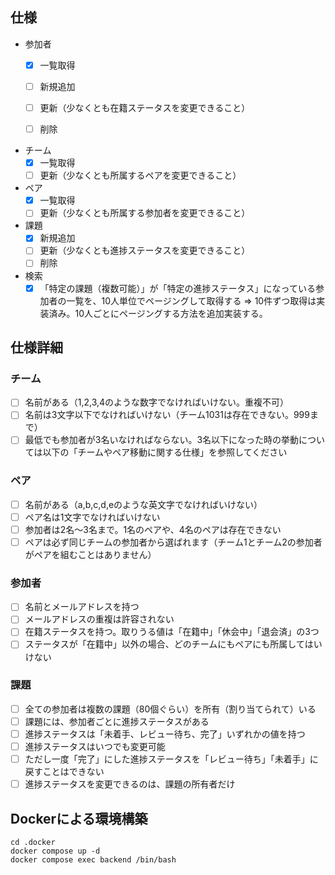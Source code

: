 ## 仕様

- 参加者
  - [x] 一覧取得
  - [ ] 新規追加
  - [ ] 更新（少なくとも在籍ステータスを変更できること）
  - [ ] 削除


- チーム
  - [x] 一覧取得
  - [ ] 更新（少なくとも所属するペアを変更できること）

- ペア
  - [x] 一覧取得
  - [ ] 更新（少なくとも所属する参加者を変更できること）

- 課題
  - [x] 新規追加
  - [ ] 更新（少なくとも進捗ステータスを変更できること）
  - [ ] 削除

- 検索
  - [x] 「特定の課題（複数可能）」が「特定の進捗ステータス」になっている参加者の一覧を、10人単位でページングして取得する => 10件ずつ取得は実装済み。10人ごとにページングする方法を追加実装する。

## 仕様詳細

### チーム
- [ ] 名前がある（1,2,3,4のような数字でなければいけない。重複不可）
- [ ] 名前は3文字以下でなければいけない（チーム1031は存在できない。999まで）
- [ ] 最低でも参加者が3名いなければならない。3名以下になった時の挙動については以下の「チームやペア移動に関する仕様」を参照してください

### ペア
- [ ] 名前がある（a,b,c,d,eのような英文字でなければいけない）
- [ ] ペア名は1文字でなければいけない
- [ ] 参加者は2名〜3名まで。1名のペアや、4名のペアは存在できない
- [ ] ペアは必ず同じチームの参加者から選ばれます（チーム1とチーム2の参加者がペアを組むことはありません）

### 参加者
- [ ] 名前とメールアドレスを持つ
- [ ] メールアドレスの重複は許容されない
- [ ] 在籍ステータスを持つ。取りうる値は「在籍中」「休会中」「退会済」の3つ
- [ ] ステータスが「在籍中」以外の場合、どのチームにもペアにも所属してはいけない

### 課題
- [ ] 全ての参加者は複数の課題（80個ぐらい）を所有（割り当てられて）いる
- [ ] 課題には、参加者ごとに進捗ステータスがある
- [ ] 進捗ステータスは「未着手、レビュー待ち、完了」いずれかの値を持つ
- [ ] 進捗ステータスはいつでも変更可能
- [ ] ただし一度「完了」にした進捗ステータスを「レビュー待ち」「未着手」に戻すことはできない
- [ ] 進捗ステータスを変更できるのは、課題の所有者だけ

## Dockerによる環境構築

```
cd .docker
docker compose up -d
docker compose exec backend /bin/bash
```
